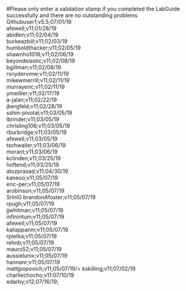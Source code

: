 #Please only enter a validation stamp if you completed the LabGuide successfully and there are no outstanding problems
Githubuser1;v5.5;07/01/18<br/>
afewell;v11;01/28/19<br/>
abidlen;v11;02/04/19<br/>
burkeazbill;v11;02/03/19<br/>
humboldthacker;v11;02/05/19<br/>
shawnho1018;v11;02/06/19<br/>
beyondelastic;v11;02/08/19<br/>
bgillman;v11;02/08/19<br/>
rsnydervmw;v11;02/11/19<br/>
mikewmerrill;v11;02/11/19<br/>
murrayeric;v11;02/11/19<br/>
ymeillier;v11;02/17/19<br>
a-jalan;v11;02/22/19<br/>
jbergfeld;v11;02/28/19<br/>
sshin-pivotal;v11;03/05/19<br/>
lbrinder;v11;03/05/19<br/>
chrisling106;v11;03/05/19<br/>
rburbridge;v11;03/05/19<br/>
afewell;v11;03/05/19<br/>
tschwaller;v11;03/06/19<br/>
morant;v11;03/06/19<br/>
kclinden;v11;03/25/19<br/>
hoftend;v11;03/25/19<br/>
atozprasad;v11;04/30/19<br/>
kaneoo;v11;05/07/19<br/>
eric-per;v11;05/07/19<br/>
arobinson;v11;05/07/19<br/>
SriniG
brandonAfoster;v11;05/07/19<br/>
rpugh;v11;05/07/19<br/>
jjwhitman;v11;05/07/19<br/>
infinintum;v11;05/07/19<br/>
afewell;v11;05/07/19<br/>
kaliappanm;v11;05/07/19<br/>
rpletka;v11;05/07/19<br/>
rehnb;v11;05/07/19<br/>
mauro52;v11;05/07/19<br/>
aussielunix;v11;05/07/19<br/>
hannanr;v11;05/07/19<br/>
mattjpopovich;v11;05/07/19/>
kskilling;v11;07/02/19<br/>
charliechocho;v11:07/10/19<br/>
edarby;v12;07/16/19;<br/>
